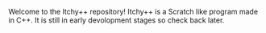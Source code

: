 Welcome to the Itchy++ repository!
Itchy++ is a Scratch like program made in C++.
It is still in early devolopment stages so check back later.